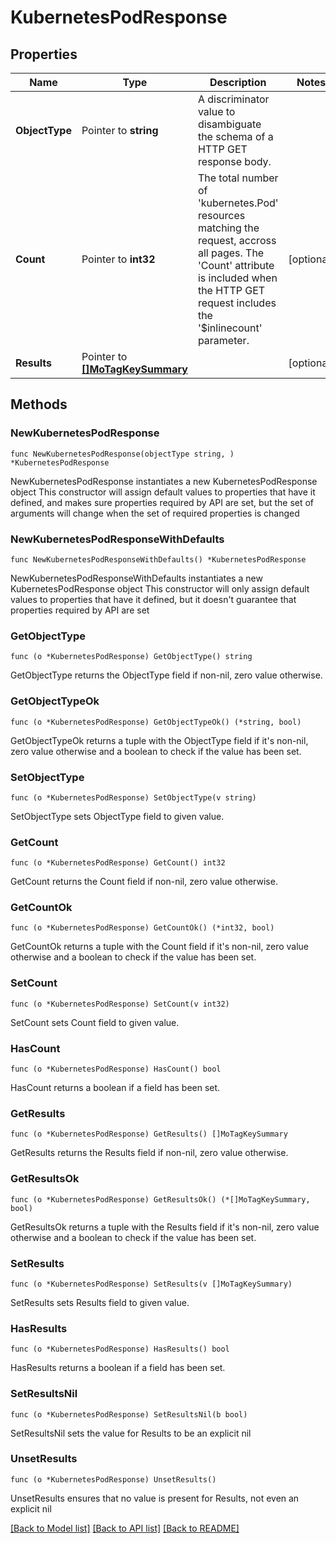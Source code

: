 # KubernetesPodResponse

## Properties

Name | Type | Description | Notes
------------ | ------------- | ------------- | -------------
**ObjectType** | Pointer to **string** | A discriminator value to disambiguate the schema of a HTTP GET response body. | 
**Count** | Pointer to **int32** | The total number of &#39;kubernetes.Pod&#39; resources matching the request, accross all pages. The &#39;Count&#39; attribute is included when the HTTP GET request includes the &#39;$inlinecount&#39; parameter. | [optional] 
**Results** | Pointer to [**[]MoTagKeySummary**](mo.TagKeySummary.md) |  | [optional] 

## Methods

### NewKubernetesPodResponse

`func NewKubernetesPodResponse(objectType string, ) *KubernetesPodResponse`

NewKubernetesPodResponse instantiates a new KubernetesPodResponse object
This constructor will assign default values to properties that have it defined,
and makes sure properties required by API are set, but the set of arguments
will change when the set of required properties is changed

### NewKubernetesPodResponseWithDefaults

`func NewKubernetesPodResponseWithDefaults() *KubernetesPodResponse`

NewKubernetesPodResponseWithDefaults instantiates a new KubernetesPodResponse object
This constructor will only assign default values to properties that have it defined,
but it doesn't guarantee that properties required by API are set

### GetObjectType

`func (o *KubernetesPodResponse) GetObjectType() string`

GetObjectType returns the ObjectType field if non-nil, zero value otherwise.

### GetObjectTypeOk

`func (o *KubernetesPodResponse) GetObjectTypeOk() (*string, bool)`

GetObjectTypeOk returns a tuple with the ObjectType field if it's non-nil, zero value otherwise
and a boolean to check if the value has been set.

### SetObjectType

`func (o *KubernetesPodResponse) SetObjectType(v string)`

SetObjectType sets ObjectType field to given value.


### GetCount

`func (o *KubernetesPodResponse) GetCount() int32`

GetCount returns the Count field if non-nil, zero value otherwise.

### GetCountOk

`func (o *KubernetesPodResponse) GetCountOk() (*int32, bool)`

GetCountOk returns a tuple with the Count field if it's non-nil, zero value otherwise
and a boolean to check if the value has been set.

### SetCount

`func (o *KubernetesPodResponse) SetCount(v int32)`

SetCount sets Count field to given value.

### HasCount

`func (o *KubernetesPodResponse) HasCount() bool`

HasCount returns a boolean if a field has been set.

### GetResults

`func (o *KubernetesPodResponse) GetResults() []MoTagKeySummary`

GetResults returns the Results field if non-nil, zero value otherwise.

### GetResultsOk

`func (o *KubernetesPodResponse) GetResultsOk() (*[]MoTagKeySummary, bool)`

GetResultsOk returns a tuple with the Results field if it's non-nil, zero value otherwise
and a boolean to check if the value has been set.

### SetResults

`func (o *KubernetesPodResponse) SetResults(v []MoTagKeySummary)`

SetResults sets Results field to given value.

### HasResults

`func (o *KubernetesPodResponse) HasResults() bool`

HasResults returns a boolean if a field has been set.

### SetResultsNil

`func (o *KubernetesPodResponse) SetResultsNil(b bool)`

 SetResultsNil sets the value for Results to be an explicit nil

### UnsetResults
`func (o *KubernetesPodResponse) UnsetResults()`

UnsetResults ensures that no value is present for Results, not even an explicit nil

[[Back to Model list]](../README.md#documentation-for-models) [[Back to API list]](../README.md#documentation-for-api-endpoints) [[Back to README]](../README.md)


